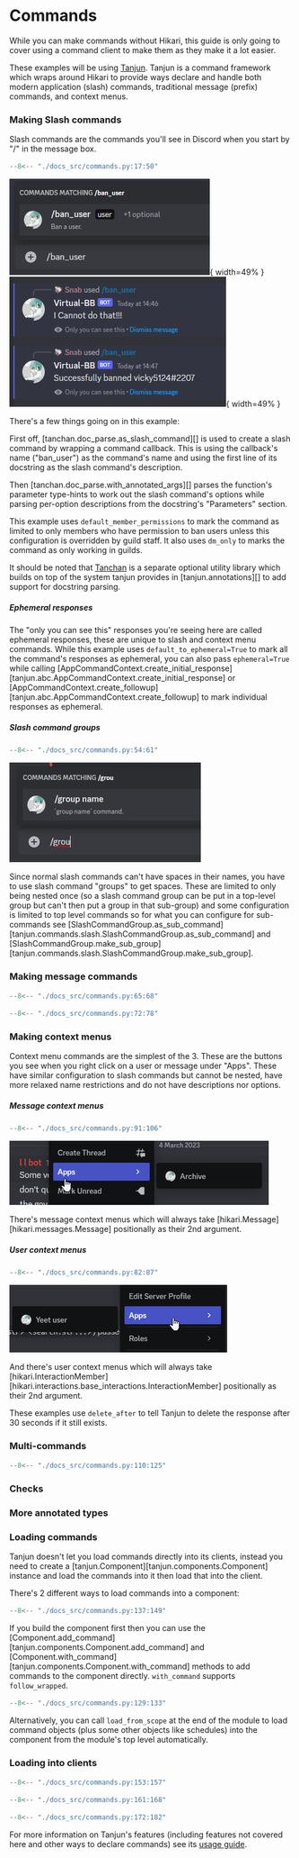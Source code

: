 # Commands

While you can make commands without Hikari, this guide is only going to cover
using a command client to make them as they make it a lot easier.

These examples will be using [Tanjun](https://github.com/FasterSpeeding/Tanjun).
Tanjun is a command framework which wraps around Hikari to provide ways declare
and handle both modern application (slash) commands, traditional message
(prefix) commands, and context menus.

### Making Slash commands

Slash commands are the commands you'll see in Discord when you start by "/" in
the message box.

```py
--8<-- "./docs_src/commands.py:17:50"
```

![find_intents_1](./images/slash_command_example_1.png){ width=49% }
![find_intents_2](./images/slash_command_example_2.png){ width=49% }

There's a few things going on in this example:

First off, [tanchan.doc_parse.as_slash_command][] is used to create a slash command
by wrapping a command callback. This is using the callback's name ("ban_user") as
the command's name and using the first line of its docstring as the slash
command's description.

Then [tanchan.doc_parse.with_annotated_args][] parses the function's parameter
type-hints to work out the slash command's options while parsing per-option
descriptions from the docstring's "Parameters" section.

This example uses `default_member_permissions` to mark the command as
limited to only members who have permission to ban users unless this
configuration is overridden by guild staff. It also uses `dm_only` to
marks the command as only working in guilds.

It should be noted that [Tanchan](https://github.com/FasterSpeeding/Tan-chan)
is a separate optional utility library which builds on top of the system tanjun
provides in [tanjun.annotations][] to add support for docstring parsing.

##### Ephemeral responses

The "only you can see this" responses you're seeing here are called
ephemeral responses, these are unique to slash and context menu commands.
While this example uses `default_to_ephemeral=True` to mark all the command's
responses as ephemeral, you can also pass `ephemeral=True` while calling
[AppCommandContext.create_initial_response][tanjun.abc.AppCommandContext.create_initial_response]
or [AppCommandContext.create_followup][tanjun.abc.AppCommandContext.create_followup]
to mark individual responses as ephemeral.

##### Slash command groups

```py
--8<-- "./docs_src/commands.py:54:61"
```

![slash_command_group_example.png](./images/slash_command_group_example.png)

Since normal slash commands can't have spaces in their names, you have to use
slash command "groups" to get spaces. These are limited to only being nested
once (so a slash command group can be put in a top-level group but can't then
put a group in that sub-group) and some configuration is limited to top level
commands so for what you can configure for sub-commands see
[SlashCommandGroup.as_sub_command][tanjun.commands.slash.SlashCommandGroup.as_sub_command] and
[SlashCommandGroup.make_sub_group][tanjun.commands.slash.SlashCommandGroup.make_sub_group].

### Making message commands

```py
--8<-- "./docs_src/commands.py:65:68"
```



```py
--8<-- "./docs_src/commands.py:72:78"
```

### Making context menus

Context menu commands are the simplest of the 3. These are the buttons you see
when you right click on a user or message under "Apps". These have similar
configuration to slash commands but cannot be nested, have more relaxed name
restrictions and do not have descriptions nor options.


##### Message context menus

```py
--8<-- "./docs_src/commands.py:91:106"
```

![find_intents_1](./images/message_menu_example.png)

There's message context menus which will always take
[hikari.Message][hikari.messages.Message] positionally as their 2nd argument.


##### User context menus

```py
--8<-- "./docs_src/commands.py:82:87"
```

![find_intents_1](./images/user_menu_example.png)

And there's user context menus which will always take
[hikari.InteractionMember][hikari.interactions.base_interactions.InteractionMember]
positionally as their 2nd argument.

These examples use `delete_after` to tell Tanjun to delete the response after 30
seconds if it still exists.

### Multi-commands


```py
--8<-- "./docs_src/commands.py:110:125"
```

### Checks

### More annotated types

### Loading commands

Tanjun doesn't let you load commands directly into its clients, instead you
need to create a [tanjun.Component][tanjun.components.Component] instance and
load the commands into it then load that into the client.

There's 2 different ways to load commands into a component:


```py
--8<-- "./docs_src/commands.py:137:149"
```

If you build the component first then you can use the
[Component.add_command][tanjun.components.Component.add_command] and
[Component.with_command][tanjun.components.Component.with_command] methods
to add commands to the component directly. `with_command` supports
`follow_wrapped`.

```py
--8<-- "./docs_src/commands.py:129:133"
```

Alternatively, you can call `load_from_scope` at the end of the module to
load command objects (plus some other objects like schedules) into the
component from the module's top level automatically.

### Loading into clients

```py
--8<-- "./docs_src/commands.py:153:157"
```

```py
--8<-- "./docs_src/commands.py:161:168"
```

```py
--8<-- "./docs_src/commands.py:172:182"
```

For more information on Tanjun's features (including features not covered here and
other ways to declare commands) see its [usage guide](https://tanjun.cursed.solutions/usage/).
